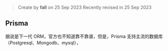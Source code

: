 > Create by **fall** on 25 Sep 2023
> Recently revised in 25 Sep 2023

## Prisma

据说是下一代 ORM，官方也不知道靠不靠谱，但是，Prisma 支持主流的数据库（Postgresql、Mongodb、mysql），

